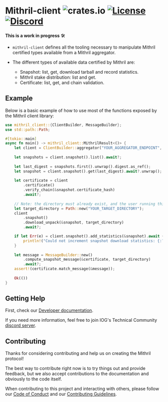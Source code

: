 # Mithril-client ![crates.io](https://img.shields.io/crates/v/mithril-client.svg) [![License](https://img.shields.io/badge/license-Apache%202.0-blue?style=flat-square)](LICENSE-APACHE) [![Discord](https://img.shields.io/discord/500028886025895936.svg?logo=discord&style=flat-square)](https://discord.gg/5kaErDKDRq)

**This is a work in progress** 🛠 

* `mithril-client` defines all the tooling necessary to manipulate Mithril certified types available from a Mithril aggregator.

* The different types of available data certified by Mithril are:
    * Snapshot: list, get, download tarball and record statistics.
    * Mithril stake distribution: list and get.
    * Certificate: list, get, and chain validation.

## Example

Below is a basic example of how to use most of the functions exposed by the Mithril client library:

```rust
use mithril_client::{ClientBuilder, MessageBuilder};
use std::path::Path;

#[tokio::main]
async fn main() -> mithril_client::MithrilResult<()> {
    let client = ClientBuilder::aggregator("YOUR_AGGREGATOR_ENDPOINT", "YOUR_GENESIS_VERIFICATION_KEY").build()?;
    
    let snapshots = client.snapshot().list().await?;
    
    let last_digest = snapshots.first().unwrap().digest.as_ref();
    let snapshot = client.snapshot().get(last_digest).await?.unwrap();
    
    let certificate = client
        .certificate()
        .verify_chain(&snapshot.certificate_hash)
        .await?;
    
    // Note: the directory must already exist, and the user running this code must have read/write access to it.
    let target_directory = Path::new("YOUR_TARGET_DIRECTORY");
    client
        .snapshot()
        .download_unpack(&snapshot, target_directory)
        .await?;

    if let Err(e) = client.snapshot().add_statistics(&snapshot).await {
        println!("Could not increment snapshot download statistics: {:?}", e);
    }
    
    let message = MessageBuilder::new()
        .compute_snapshot_message(&certificate, target_directory)
        .await?;
    assert!(certificate.match_message(&message));
    
    Ok(())
}
```

## Getting Help
First, check our [Developer documentation](https://mithril.network/doc/manual/developer-docs/nodes/mithril-client-library). 

If you need more information, feel free to join IOG's Technical Community [discord server](https://discord.gg/5kaErDKDRq).

## Contributing

Thanks for considering contributing and help us on creating the Mithril protocol!

The best way to contribute right now is to try things out and provide feedback,
but we also accept contributions to the documentation and obviously to the
code itself.

When contributing to this project and interacting with others, please follow our [Code of Conduct](https://github.com/input-output-hk/mithril/blob/main/CODE-OF-CONDUCT.md) and our [Contributing Guidelines](https://github.com/input-output-hk/mithril/blob/main/CONTRIBUTING.md).